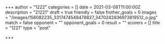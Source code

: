 +++
author = "1222"
categories = []
date = 2021-03-08T11:00:00Z
description = "21221"
draft = true
friendly = false
frother_goals = 0
images = "/images/158082235_3317474548478827_3470242836973819512_o.jpg"
match = false
opponent = ""
opponent_goals = 0
result = ""
scorers = []
title = "1221"
type = "post"

+++
